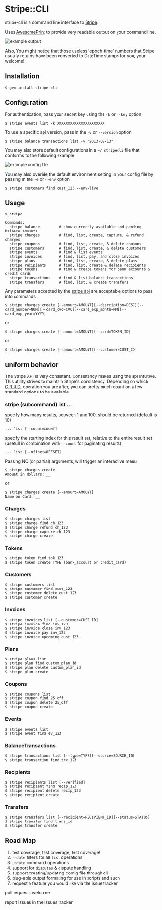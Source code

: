 # Stripe::CLI

stripe-cli is a command line interface to [Stripe](https://stripe.com).

Uses [AwesomePrint](https://github.com/michaeldv/awesome_print) to provide very readable output on your command line.

![example output](./output.png)

Also, You might notice that those useless 'epoch-time' numbers that Stripe usually returns have been converted to DateTime stamps for you, your welcome!

## Installation

    $ gem install stripe-cli

## Configuration

For authentication, pass your secret key using the `-k` or `--key` option

    $ stripe events list -k XXXXXXXXXXXXXXXXXXXXXX

To use a specific api version, pass in the `-v` or `--version` option

    $ stripe balance_transactions list -v "2013-08-13"

You may also store default configurations in a `~/.stripecli` file that conforms to the following example

![example config file](./example.png)

You may also overide the default environment setting in your config file by passing in the `-e` or `--env` option

    $ stripe customers find cust_123 --env=live

## Usage

    $ stripe

    Commands:
      stripe balance         # show currently available and pending balance amounts
      stripe charges         # find, list, create, capture, & refund charges
      stripe coupons         # find, list, create, & delete coupons
      stripe customers       # find, list, create, & delete customers
      stripe events          # find & list events
      stripe invoices        # find, list, pay, and close invoices
      stripe plans           # find, list, create, & delete plans
      stripe recipients      # find, list, create & delete recipients
      stripe tokens          # find & create tokens for bank accounts & credit cards
      stripe transactions    # find & list balance transactions
      stripe transfers       # find, list, & create transfers


Any parameters accepted by the [stripe api](https://stripe.com/docs/api) are acceptable options to pass into commands

    $ stripe charges create [--amount=AMOUNT][--description=DESC][--card_number=NUM][--card_cvc=CVC][--card_exp_month=MM][--card_exp_year=YYYY]

or

    $ stripe charges create [--amount=AMOUNT][--card=TOKEN_ID]

or

    $ stripe charges create [--amount=AMOUNT][--customer=CUST_ID]

## uniform behavior

The Stripe API is very consistant. Consistency makes using the api intuitive. This utility strives to maintain Stripe's consistency. Depending on which [C.R.U.D.](http://wikipedia.org/wiki/Create,_read,_update_and_delete) operation you are after, you can pretty much count on a few standard options to be available.

### stripe (subcommand) list ...

specify how many results, between 1 and 100, should be returned (default is 10)

    ... list [--count=COUNT]

specify the starting index for this result set, relative to the entire result set (usefull in combination with `--count` for paginating results)

    ... list [--offset=OFFSET]

Passing NO (or partial) arguments, will trigger an interactive menu

    $ stripe charges create
    Amount in dollars: __

or

    $ stripe charges create [--amount=AMOUNT]
    Name on Card: __

### Charges

    $ stripe charges list
    $ stripe charge find ch_123
    $ stripe charge refund ch_123
    $ stripe charge capture ch_123
    $ stripe charge create

### Tokens

    $ stripe token find tok_123
    $ stripe token create TYPE (bank_account or credit_card)

### Customers

    $ stripe customers list
    $ stripe customer find cust_123
    $ stripe customer delete cust_123
    $ stripe customer create

### Invoices

    $ stripe invoices list [--customer=CUST_ID]
    $ stripe invoice find inv_123
    $ stripe invoice close inv_123
    $ stripe invoice pay inv_123
    $ stripe invoice upcoming cust_123

### Plans

    $ stripe plans list
    $ stripe plan find custom_plan_id
    $ stripe plan delete custom_plan_id
    $ stripe plan create

### Coupons

    $ stripe coupons list
    $ stripe coupon find 25_off
    $ stripe coupon delete 25_off
    $ stripe coupon create

### Events

    $ stripe events list
    $ stripe event find ev_123

### BalanceTransactions

    $ stripe transactions list [--type=TYPE][--source=SOURCE_ID]
    $ stripe transaction find trx_123

### Recipients

    $ stripe recipients list [--verified]
    $ stripe recipient find recip_123
    $ stripe recipient delete recip_123
    $ stripe recipient create

### Transfers

    $ stripe transfers list [--recipient=RECIPIENT_ID][--status=STATUS]
    $ stripe transfer find trans_id
    $ stripe transfer create

## Road Map

1. test coverage, test coverage, test coverage!
1. `--date` filters for all `list` operations
1. `update` command operations
1. support for `disputes` & dispute handling
1. support creating/updating config file through cli
1. plug-able output formating for use in scripts and such
1. request a feature you would like via the issue tracker


pull requests welcome

report issues in the issues tracker